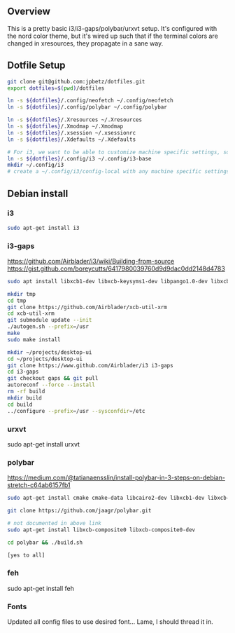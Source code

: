 Overview
--------

This is a pretty basic i3/i3-gaps/polybar/urxvt setup. It's configured with the nord color theme, but it's wired up such that
if the terminal colors are changed in xresources, they propagate in a sane way.

Dotfile Setup
-------------

```sh
git clone git@github.com:jpbetz/dotfiles.git
export dotfiles=$(pwd)/dotfiles

ln -s ${dotfiles}/.config/neofetch ~/.config/neofetch
ln -s ${dotfiles}/.config/polybar ~/.config/polybar

ln -s ${dotfiles}/.Xresources ~/.Xresources
ln -s ${dotfiles}/.Xmodmap ~/.Xmodmap
ln -s ${dotfiles}/.xsession ~/.xsessionrc
ln -s ${dotfiles}/.Xdefaults ~/.Xdefaults

# For i3, we want to be able to customize machine specific settings, so it's a bit more involved
ln -s ${dotfiles}/.config/i3 ~/.config/i3-base
mkdir ~/.config/i3
# create a ~/.config/i3/config-local with any machine specific settings

```

Debian install
--------------

### i3

```sh
sudo apt-get install i3
```

### i3-gaps

https://github.com/Airblader/i3/wiki/Building-from-source
https://gist.github.com/boreycutts/6417980039760d9d9dac0dd2148d4783

```sh
sudo apt install libxcb1-dev libxcb-keysyms1-dev libpango1.0-dev libxcb-util0-dev libxcb-icccm4-dev libyajl-dev libstartup-notification0-dev libxcb-randr0-dev libev-dev libxcb-cursor-dev libxcb-xinerama0-dev libxcb-xkb-dev libxkbcommon-dev libxkbcommon-x11-dev autoconf xutils-dev libtool automake

mkdir tmp
cd tmp
git clone https://github.com/Airblader/xcb-util-xrm
cd xcb-util-xrm
git submodule update --init
./autogen.sh --prefix=/usr
make
sudo make install

mkdir ~/projects/desktop-ui
cd ~/projects/desktop-ui
git clone https://www.github.com/Airblader/i3 i3-gaps
cd i3-gaps
git checkout gaps && git pull
autoreconf --force --install
rm -rf build
mkdir build
cd build
../configure --prefix=/usr --sysconfdir=/etc
```

### urxvt

sudo apt-get install urxvt

### polybar

https://medium.com/@tatianaensslin/install-polybar-in-3-steps-on-debian-stretch-c64ab6157fb1

```sh
sudo apt-get install cmake cmake-data libcairo2-dev libxcb1-dev libxcb-ewmh-dev libxcb-icccm4-dev libxcb-image0-dev libxcb-randr0-dev libxcb-util0-dev libxcb-xkb-dev pkg-config python-xcbgen xcb-proto libxcb-xrm-dev i3-wm libasound2-dev libmpdclient-dev libiw-dev libcurl4-openssl-dev libpulse-dev

git clone https://github.com/jaagr/polybar.git

# not documented in above link
sudo apt-get install libxcb-composite0 libxcb-composite0-dev

cd polybar && ./build.sh

[yes to all]

```

### feh

sudo apt-get install feh

### Fonts

Updated all config files to use desired font... Lame, I should thread it in.

